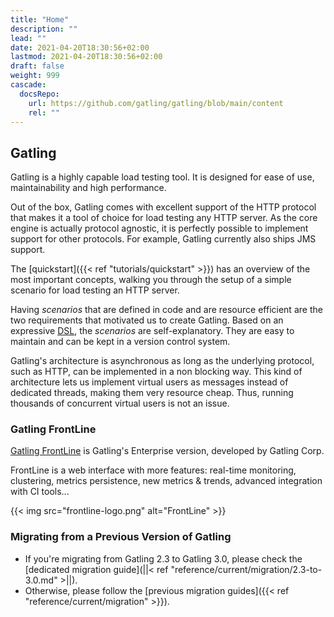 ```yaml
---
title: "Home"
description: ""
lead: ""
date: 2021-04-20T18:30:56+02:00
lastmod: 2021-04-20T18:30:56+02:00
draft: false
weight: 999
cascade:
  docsRepo:
    url: https://github.com/gatling/gatling/blob/main/content
    rel: ""
---
```


## Gatling

Gatling is a highly capable load testing tool.
It is designed for ease of use, maintainability and high performance.


Out of the box, Gatling comes with excellent support of the HTTP protocol that makes it a tool of choice for load testing any HTTP server.
As the core engine is actually protocol agnostic, it is perfectly possible to implement support for other protocols.
For example, Gatling currently also ships JMS support.

The [quickstart]({{< ref "tutorials/quickstart" >}}) has an overview of the most important concepts, walking you through the setup of a simple scenario for load testing an HTTP server.

Having *scenarios* that are defined in code and are resource efficient are the two requirements that motivated us to create Gatling. Based on an expressive [DSL](http://en.wikipedia.org/wiki/Domain-specific_language), the *scenarios* are self-explanatory. They are easy to maintain and can be kept in a version control system.

Gatling's architecture is asynchronous as long as the underlying protocol, such as HTTP, can be implemented in a non blocking way. This kind of architecture lets us implement virtual users as messages instead of dedicated threads, making them very resource cheap. Thus, running thousands of concurrent virtual users is not an issue.

### Gatling FrontLine

[Gatling FrontLine](https://gatling.io/gatling-frontline/) is Gatling's Enterprise version, developed by Gatling Corp.

FrontLine is a web interface with more features: real-time monitoring, clustering, metrics persistence, new metrics & trends, advanced integration with CI tools...

{{< img src="frontline-logo.png" alt="FrontLine" >}}

### Migrating from a Previous Version of Gatling

* If you're migrating from Gatling 2.3 to Gatling 3.0, please check the [dedicated migration guide](||< ref "reference/current/migration/2.3-to-3.0.md" >||).
* Otherwise, please follow the [previous migration guides]({{< ref "reference/current/migration" >}}).
